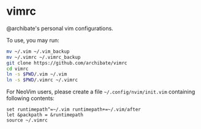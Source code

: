 # vimrc

@archibate's personal vim configurations.

To use, you may run:

```bash
mv ~/.vim ~/.vim_backup
mv ~/.vimrc ~/.vimrc_backup
git clone https://github.com/archibate/vimrc
cd vimrc
ln -s $PWD/.vim ~/.vim
ln -s $PWD/.vimrc ~/.vimrc
```

For NeoVim users, please create a file `~/.config/nvim/init.vim` containing following contents:

```vim
set runtimepath^=~/.vim runtimepath+=~/.vim/after
let &packpath = &runtimepath
source ~/.vimrc
```
